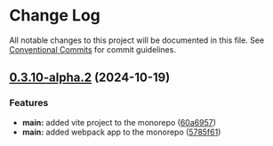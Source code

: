 # Change Log

All notable changes to this project will be documented in this file.
See [Conventional Commits](https://conventionalcommits.org) for commit guidelines.

## [0.3.10-alpha.2](https://github.com/arpitmalik832/react-js-monorepo/compare/v0.3.10-alpha.1...v0.3.10-alpha.2) (2024-10-19)

### Features

- **main:** added vite project to the monorepo ([60a6957](https://github.com/arpitmalik832/react-js-monorepo/commit/60a69578508e33dede5051dde069e8a210b1262f))
- **main:** added webpack app to the monorepo ([5785f61](https://github.com/arpitmalik832/react-js-monorepo/commit/5785f61bb95e11168c12199a859c955c2f8ba0d4))
